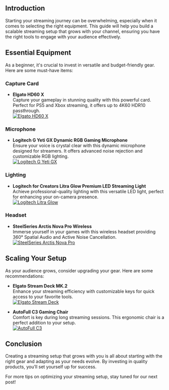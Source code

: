 ## Introduction
Starting your streaming journey can be overwhelming, especially when it comes to selecting the right equipment. This guide will help you build a scalable streaming setup that grows with your channel, ensuring you have the right tools to engage with your audience effectively.

## Essential Equipment
As a beginner, it's crucial to invest in versatile and budget-friendly gear. Here are some must-have items:

### Capture Card
- **Elgato HD60 X**  
   Capture your gameplay in stunning quality with this powerful card. Perfect for PS5 and Xbox streaming, it offers up to 4K60 HDR10 passthrough.  
   [![Elgato HD60 X](https://www.gamestreamingsetup.com/elgato-hd60-x.jpg)](https://amzn.to/4dZtxVc)

### Microphone
- **Logitech G Yeti GX Dynamic RGB Gaming Microphone**  
   Ensure your voice is crystal clear with this dynamic microphone designed for streamers. It offers advanced noise rejection and customizable RGB lighting.  
   [![Logitech G Yeti GX](https://www.gamestreamingsetup.com/logitech-g-yeti-gx.jpg)](https://amzn.to/446et4B)

### Lighting
- **Logitech for Creators Litra Glow Premium LED Streaming Light**  
   Achieve professional-quality lighting with this versatile LED light, perfect for enhancing your on-camera presence.  
   [![Logitech Litra Glow](https://www.gamestreamingsetup.com/logitech-litra-glow.jpg)](https://amzn.to/4l3fnVr)

### Headset
- **SteelSeries Arctis Nova Pro Wireless**  
   Immerse yourself in your games with this wireless headset providing 360° Spatial Audio and Active Noise Cancellation.  
   [![SteelSeries Arctis Nova Pro](https://www.gamestreamingsetup.com/steelseries-arctis-nova.jpg)](https://amzn.to/3FJODdC)

## Scaling Your Setup
As your audience grows, consider upgrading your gear. Here are some recommendations:
- **Elgato Stream Deck MK.2**  
   Enhance your streaming efficiency with customizable keys for quick access to your favorite tools.  
   [![Elgato Stream Deck](https://www.gamestreamingsetup.com/elgato-stream-deck-mk2.jpg)](https://amzn.to/43ECm3m)

- **AutoFull C3 Gaming Chair**  
   Comfort is key during long streaming sessions. This ergonomic chair is a perfect addition to your setup.  
   [![AutoFull C3](https://www.gamestreamingsetup.com/autofull-c3.jpg)](https://amzn.to/3ZkeNtZ)

## Conclusion
Creating a streaming setup that grows with you is all about starting with the right gear and adapting as your needs evolve. By investing in quality products, you’ll set yourself up for success.  

For more tips on optimizing your streaming setup, stay tuned for our next post!